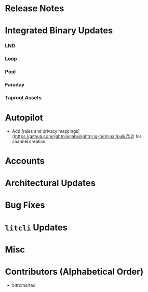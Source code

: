 # Release Notes

# Integrated Binary Updates

### LND
### Loop
### Pool
### Faraday
### Taproot Assets

# Autopilot 
* Add [rules and privacy
  mappings]((https://github.com/lightninglabs/lightning-terminal/pull/752) for
  channel creation.

# Accounts

# Architectural Updates

# Bug Fixes

# `litcli` Updates

# Misc

# Contributors (Alphabetical Order)

* bitromortac

